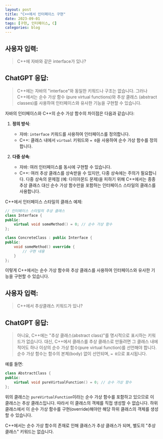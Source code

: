 ```yaml
---
layout: post
title: "C++에서 인터페이스 구현"
date: 2023-09-01
tags: [구현, 인터페이스, C]
categories: blog
---
```


## 사용자 입력:
> C++에 자바와 같은 interface가 있나?

## ChatGPT 응답:
> C++에는 자바의 "interface"와 동일한 키워드나 구조는 없습니다. 그러나 C++에서는 순수 가상 함수 (pure virtual functions)와 추상 클래스 (abstract classes)를 사용하여 인터페이스와 유사한 기능을 구현할 수 있습니다.

자바의 인터페이스와 C++의 순수 가상 함수의 차이점은 다음과 같습니다:

1. **정의 방식**: 
   - 자바: `interface` 키워드를 사용하여 인터페이스를 정의합니다.
   - C++: 클래스 내에서 `virtual` 키워드와 `= 0`을 사용하여 순수 가상 함수를 정의합니다.
  
2. **다중 상속**:
   - 자바: 여러 인터페이스를 동시에 구현할 수 있습니다.
   - C++: 여러 추상 클래스를 상속받을 수 있지만, 다중 상속에는 주의가 필요합니다. 다중 상속의 문제점 (예: 다이아몬드 문제)을 피하기 위해 C++에서는 종종 추상 클래스 대신 순수 가상 함수만을 포함하는 인터페이스 스타일의 클래스를 사용합니다.

C++에서 인터페이스 스타일의 클래스 예제:

```cpp
// 인터페이스 스타일의 추상 클래스
class Interface {
public:
    virtual void someMethod() = 0; // 순수 가상 함수
};

class ConcreteClass : public Interface {
public:
    void someMethod() override {
        // 구현 내용
    }
};
```

이렇게 C++에서는 순수 가상 함수와 추상 클래스를 사용하여 인터페이스와 유사한 기능을 구현할 수 있습니다.

## 사용자 입력:
> C++에서 추상클래스 키워드가 있나?

## ChatGPT 응답:
> 아니요, C++에는 "추상 클래스(abstract class)"를 명시적으로 표시하는 키워드가 없습니다. 대신, C++에서 클래스를 추상 클래스로 만들려면 그 클래스 내에 적어도 하나 이상의 순수 가상 함수(pure virtual function)를 선언해야 합니다. 순수 가상 함수는 함수의 본체(body) 없이 선언되며, `= 0`으로 표시됩니다.

예를 들면:

```cpp
class AbstractClass {
public:
    virtual void pureVirtualFunction() = 0; // 순수 가상 함수
};
```

위의 클래스는 `pureVirtualFunction`이라는 순수 가상 함수를 포함하고 있으므로 이 클래스는 추상 클래스입니다. 따라서 이 클래스의 객체를 직접 생성할 수 없습니다. 하위 클래스에서 이 순수 가상 함수를 구현(override)해야만 해당 하위 클래스의 객체를 생성할 수 있습니다.

C++에서는 순수 가상 함수의 존재로 인해 클래스가 추상 클래스가 되며, 별도의 "추상 클래스" 키워드는 없습니다.


